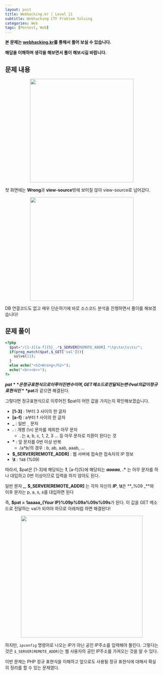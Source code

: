 ```yaml
---
layout: post
title: Webhacking.kr | Level 11
subtitle: Webhacking CTF Problem Solving
categories: Web
tags: [Pentest, Web]
---
```


**본 문제는 [webhacking.kr](https://webhacking.kr)를 통해서 풀어 보실 수 있습니다.**

**해답을 이해하며 생각을 해보면서 풀이 해보시길 바랍니다.**

## 문제 내용

<p align="center">
<img src ="https://user-images.githubusercontent.com/78135526/188301327-e7f1b8f6-08df-409a-8302-c184ed61d235.jpg" width = 340> 
</p>

첫 화면에는 **Wrong**과 **view-source**밖에 보이질 않아 view-source로 넘어갔다.

<p align="center">
<img src ="https://user-images.githubusercontent.com/78135526/188301386-ee6cea8d-90e7-472c-b22c-295b09284125.jpg" width = 340> 
</p>

DB 연결코드도 없고 매우 단순하기에 바로 소스코드 분석을 진행하면서 풀이를 해보겠습니다!

## 문제 풀이

```php
<?php
  $pat="/[1-3][a-f]{5}_.*$_SERVER[REMOTE_ADDR].*\tp\ta\ts\ts/";
  if(preg_match($pat,$_GET['val'])){
    solve(11);
  }
  else echo("<h2>Wrong</h2>");
  echo("<br><br>");
?>
```

**$pat**은 정규표현식으로 이루어진 변수이며, GET 메소드로 전달되는 변수 val의 값이 정규표현식인 **$pat**과 같으면 해결된다.

그렇다면 정규표현식으로 이루어진 $pat이 어떤 값을 가지는지 확인해보겠습니다.

* **[1-3]** : 1부터 3 사이의 한 글자
* **[a-f]** : a부터 f 사이의 한 글자
* **_** : 일반 `_` 문자
* **.** : 개행 (\n) 문자를 제외한 아무 문자
   * `.`는 a, b, c, 1, 2, 3 ... 등 아무 문자로 치환이 된다는 것
* __*__ : 앞 문자를 0번 이상 반복
   *  /a*b/의 경우 :  b, ab, aab, aaab, ...
* **$_SERVER[REMOTE_ADDR]** : 웹 서버에 접속한 접속자의 IP 정보
* **\t** : `TAB` (%09)

따라서, $pat은 [1-3]에 해당되는 **_1_**, [a-f]{5}에 해당되는 **_aaaaa_**, __.*__ 는 아무 문자를 하나 대입하고 0번 이상이므로 입력을 하지 않아도 된다.

일반 문자 **_\__**, **\$_SERVER[REMOTE_ADDR]** 는 각자 자신의 **_IP_**, **\t**은 **_%09 _**와 이후 문자는 p, a, s, s를 대입하면 된다

즉, **$pat = 1aaaaa_{Your IP}%09p%09a%09s%09s**가 된다. 이 값을 GET 메소드로 전달하는 val가 되어야 하므로 아래처럼 하면 해결된다!

<p align="center">
<img src ="https://user-images.githubusercontent.com/78135526/188302222-f7fdd957-a292-4af6-bede-717cffb35f98.jpg" width = 400> 
</p>

하지만, `ipconfig` 명령어로 나오는 IP가 아닌 공인 IP주소를 입력해야 풀린다. 그렇다는 것은 `$_SERVER[REMOTE_ADDR]`는 웹 사용자의 공인 IP주소를 가져오는 것을 알 수 있다.

이번 문제는 PHP 정규 표현식을 이해하고 앞으로도 사용될 정규 표현식에 대해서 확실히 정리를 할 수 있는 문제였다.